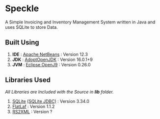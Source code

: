 # Speckle
A Simple Invoicing and Inventory Management System written in Java and uses SQLite to store Data.

## Built Using
1. **IDE** : [Apache NetBeans](https://netbeans.apache.org/) : Version 12.3
2. **JDK** : [AdoptOpenJDK](https://adoptopenjdk.net/) : Version 16.0.1+9
3. **JVM** : [Eclipse OpenJ9](https://www.eclipse.org/openj9/) : Version 0.26.0

## Libraries Used
*All Libraries are Included with the Source in __lib__ folder.*
1. [SQLite](https://www.sqlite.org/) [(SQLite JDBC)](https://github.com/xerial/sqlite-jdbc) : Version 3.34.0
2. [FlatLaf](https://www.formdev.com/flatlaf/) : Version 1.1.2
3. [RS2XML](https://sourceforge.net/projects/finalangelsanddemons/files/rs2xml.jar/download) : Version ?
